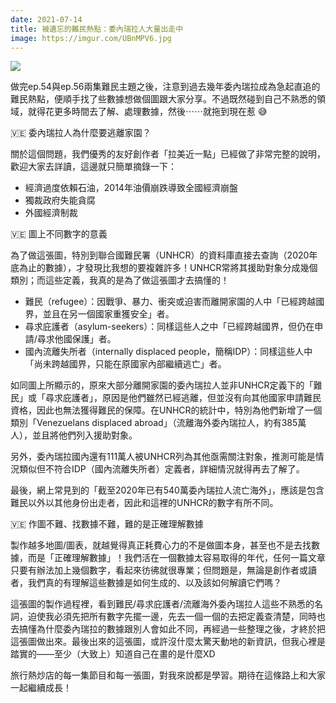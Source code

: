 ```yaml
---
date: 2021-07-14
title: 被遺忘的難民熱點：委內瑞拉人大量出走中
image: https://imgur.com/UBnMPV6.jpg
---
```


![](https://imgur.com/UBnMPV6.jpg)

做完ep.54與ep.56兩集難民主題之後，注意到過去幾年委內瑞拉成為急起直追的難民熱點，便順手找了些數據想做個圖跟大家分享。不過既然碰到自己不熟悉的領域，就得花更多時間去了解、處理數據，然後⋯⋯就拖到現在惹 😅

🇻🇪 委內瑞拉人為什麼要逃離家園？

關於這個問題，我們優秀的友好創作者「拉美近一點」已經做了非常完整的說明，歡迎大家去詳讀，這邊就只簡單摘錄一下：

- 經濟過度依賴石油，2014年油價崩跌導致全國經濟崩盤
- 獨裁政府失能貪腐
- 外國經濟制裁

🇻🇪 圖上不同數字的意義

為了做這張圖，特別到聯合國難民署（UNHCR）的資料庫直接去查詢（2020年底為止的數據），才發現比我想的要複雜許多！UNHCR常將其援助對象分成幾個類別；而這些定義，我真的是為了做這張圖才去搞懂的！

- 難民（refugee）：因戰爭、暴力、衝突或迫害而離開家園的人中「已經跨越國界，並且在另一個國家重獲安全」者。
- 尋求庇護者（asylum-seekers）：同樣這些人之中「已經跨越國界，但仍在申請/尋求他國保護」者。
- 國內流離失所者（internally displaced people，簡稱IDP）：同樣這些人中「尚未跨越國界，只能在原國家內部繼續逃亡」者。

如同圖上所顯示的，原來大部分離開家園的委內瑞拉人並非UNHCR定義下的「難民」或「尋求庇護者」，原因是他們雖然已經逃離，但並沒有向其他國家申請難民資格，因此也無法獲得難民的保障。在UNHCR的統計中，特別為他們新增了一個類別「Venezuelans displaced abroad」（流離海外委內瑞拉人，約有385萬人），並且將他們列入援助對象。

另外，委內瑞拉國內還有111萬人被UNHCR列為其他亟需關注對象，推測可能是情況類似但不符合IDP（國內流離失所者）定義者，詳細情況就得再去了解了。

最後，網上常見到的「截至2020年已有540萬委內瑞拉人流亡海外」，應該是包含難民以外以其他身份出走者，因此和這裡的UNHCR的數字有所不同。

🇻🇪 作圖不難、找數據不難，難的是正確理解數據

製作越多地圖/圖表，就越覺得真正耗費心力的不是做圖本身，甚至也不是去找數據，而是「正確理解數據」！我們活在一個數據太容易取得的年代，任何一篇文章只要有辦法加上幾個數字，看起來彷彿就很專業；但問題是，無論是創作者或讀者，我們真的有理解這些數據是如何生成的、以及該如何解讀它們嗎？

這張圖的製作過程裡，看到難民/尋求庇護者/流離海外委內瑞拉人這些不熟悉的名詞，迫使我必須先把所有數字先擺一邊，先去一個一個的去把定義查清楚，同時也去搞懂為什麼委內瑞拉的數據跟別人會如此不同，再經過一些整理之後，才終於把這張圖做出來。最後出來的這張圖，或許沒什麼太驚天動地的新資訊，但我心裡是踏實的——至少（大致上）知道自己在畫的是什麼XD

旅行熱炒店的每一集節目和每一張圖，對我來說都是學習。期待在這條路上和大家一起繼續成長！
